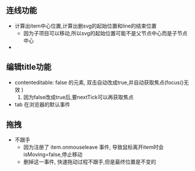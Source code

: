 ## 连线功能

* 计算出item中心位置,计算出删svg的起始位置和line的结束位置
  * 因为子项目可以移动,所以svg的起始位置可能不是父节点中心而是子节点中心
* 

## 编辑title功能

* contenteditable: false 的元素, 双击自动改成true,并自动获取焦点(focus()无效 )
   1. 因为false改成true后,要nextTick可以再获取焦点
* tab 在浏览器的默认事件

## 拖拽
* 不跟手
  * 因为注册了 item.onmouseleave 事件, 导致鼠标离开item时会isMoving=false,停止移动
  * 删掉这一事件, 快速拖动过程不跟手,但是最终位置是不变的 